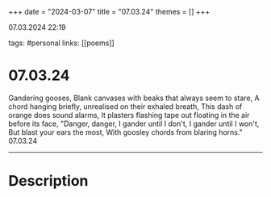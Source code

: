 +++
date = "2024-03-07"
title = "07.03.24"
themes = []
+++

07.03.2024 22:19

tags: #personal
links: [[poems]]

# 07.03.24

Gandering gooses,
Blank canvases with beaks that always seem to stare,
A chord hanging briefly, unrealised on their exhaled breath,
This dash of orange does sound alarms,
It plasters flashing tape out floating in the air before its face,
"Danger, danger,
I gander until I don't,
I gander until I won't, 
But blast your ears the most,
With goosley chords from blaring horns."
07.03.24

---

# Description

